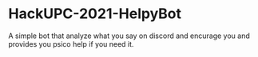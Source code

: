 # HackUPC-2021-HelpyBot
A simple bot that analyze what you say on discord and encurage you and provides you psico help if you need it.
